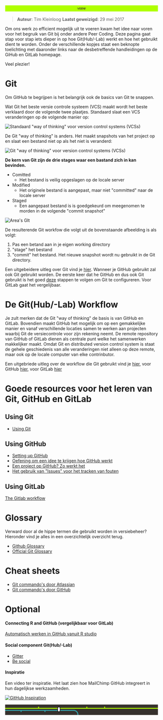 ![](afbeelding/vodw1a.png)

> **Auteur**: Tim Kleinloog
> **Laatst geweizigd**: 29 mei 2017

Om ons werk zo efficient mogelijk uit te voeren kwam het idee naar voren voor het begruik van Git bij onder andere Peer Coding.
Deze pagina gaat stap voor stap iets dieper in op hoe Git(Hub/-Lab) werkt en hoe het gebruikt dient te worden. Onder de verschillende kopjes staat een beknopte toelichting met daaronder links naar de desbetreffende handleidingen op de GiHub en GitLab homepage.

Veel plezier!

# Git
Om GitHub te begrijpen is het belangrijk ook de basics van Git te snappen.

Wat Git het beste versie controle systeem (VCS) maakt wordt het beste verklaard door de volgende twee plaatjes.
Standaard slaat een VCS veranderingen op de volgende manier op:


![Standaard "way of thinking" voor version control systems (VCSs)](https://git-scm.com/book/en/v2/book/01-introduction/images/deltas.png)

De Git "way of thinking" is anders. Het maakt snapshots van het project op en slaat een bestand niet op als het niet is veranderd:

![Git "way of thinking" voor version control systems (VCSs)](https://git-scm.com/book/en/v2/book/01-introduction/images/snapshots.png)

**De kern van Git zijn de drie stages waar een bastand zich in kan bevinden.**

  * Comitted
    * Het bestand is veilig opgeslagen op de locale server
  * Modified
    * Het originele bestand is aangepast, maar niet "committed" naar de locale server
  * Staged
    * Een aangepast bestand is is goedgekeurd om meegenomen te morden in de volgende "commit snapshot"

![Area's GIt](https://git-scm.com/book/en/v2/book/01-introduction/images/areas.png)

De resulterende Git workfow die volgt uit de bovenstaande afbeelding is als volgt:

  1. Pas een betand aan in je eigen working directory
  2. "stage" het bestand
  3. "commit" het bestand. Het nieuwe snapshot wordt nu gebruikt in de Git directory.

Een uitgebeidere uitleg over Git vind je [hier](https://git-scm.com/book/en/v2/Getting-Started-Git-Basics).
Wanneer je GitHub gebruikt zal ook Git gebruikt worden. De eerste keer dat he GitHub en dus ook Git gebruikt is het goed [deze](https://help.github.com/articles/set-up-git/) stappen te volgen om Git te configureren. Voor GitLab gaat het vergelijbaar.

# De Git(Hub/-Lab) Workflow

Je zult merken dat de Git "way of thinking" de basis is van GitHub en GitLab. Bovendien maakt GitHub het mogelijk om op een gemakkelijke manier en vanaf verschillende locaties samen te werken aan projecten waarbij Git de versiecontrole voor zijn rekening neemt. De remote repository van GitHub of GitLab dienen als centrale punt welke het samenwerken makkelijker maakt. Omdat Git en distributed version control system is staat de gehele geschiedenis van alle veranderingen niet alleen op deze remote, maar ook op de locale computer van elke contrinbutor.

Een uitgebriede uitleg over de workflow die Git gebruikt vind je [hier](https://www.atlassian.com/git/tutorials/what-is-version-control), voor GitHub [hier](https://guides.github.com/introduction/flow/), voor GitLab [hier](https://docs.gitlab.com/ee/workflow/gitlab_flow.html)

# Goede resources voor het leren van Git, GitHub en GitLab

## Using Git
* [Using Git](https://www.atlassian.com/git/tutorials/what-is-version-control)

## Using GitHub
* [Setting up GitHub](https://help.github.com/articles/set-up-git/)
* [Oefening om een idee te krijgen hoe GitHub werkt](https://guides.github.com/activities/hello-world/)
* [Een project op GitHub? Zo werkt het](https://guides.github.com/introduction/getting-your-project-on-github/)
* [Het gebruik van "Issues" voor het tracken van fouten](https://guides.github.com/features/issues/)

## Using GitLab
[The Gitlab workflow](https://docs.gitlab.com/ee/workflow/gitlab_flow.html)

# Glossary
Verward door al de hippe termen die gebruikt worden in versiebeheer? Hieronder vind je alles in een overzichtelijk overzicht terug.

* [Github Glossary](https://help.github.com/articles/github-glossary/)
* [Official Git Glossary](https://www.kernel.org/pub/software/scm/git/docs/gitglossary.html)

# Cheat sheets

* [Git commando's door Atlassian](atlassian-git-cheatsheet.pdf)
* [Git commando's door GitHub](github-git-cheat-sheet.pdf)


# Optional
#### Connecting R and GitHub (vergelijkbaar voor GitLab)
[Automatisch werken in GitHub vanuit R studio](http://www.r-bloggers.com/rstudio-and-github/)

#### Social component Git(Hub/-Lab)

* [Gitter](https://gitter.im/VODW-DS)
* [Be social](https://help.github.com/articles/be-social/)

#### Inspiratie
Een video ter inspiratie. Het laat zien hoe MailChimp GitHub integreert in hun dagelijkse werkzaamheden.

[![GitHub Inspiration](http://img.youtube.com/vi/OeBZUW-9i0M/0.jpg)](https://www.youtube.com/watch?v=OeBZUW-9i0M-Y "GitHub Insiration")


![vodw](afbeelding/vodw2.png)
